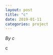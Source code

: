 ```yaml
---
layout: post
title: "c"
date: 2019-01-11
categories: project
---
```


*By c*

<html>
  <head>

  </head>
  <body>
    <p style="margin-top: 0">
      c
    </p>
  </body>
</html>
